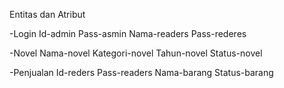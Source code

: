 
Entitas dan Atribut

-Login
Id-admin
Pass-asmin
Nama-readers
Pass-rederes

-Novel
Nama-novel
Kategori-novel
Tahun-novel
Status-novel

-Penjualan
Id-reders
Pass-readers 
Nama-barang
Status-barang 
